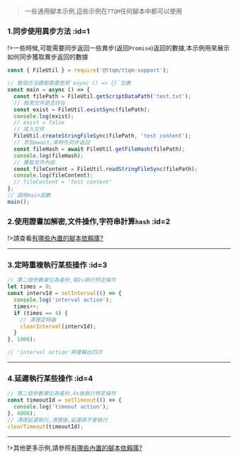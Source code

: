 > 一些通用腳本示例,這些示例在`TTQM`任何腳本中都可以使用

### 1.同步使用異步方法 :id=1

!>一些時候,可能需要同步返回一些異步(返回`Promise`)返回的數據,本示例用來展示如何同步獲取異步返回的數據

```javascript
const { FileUtil } = require('@ttqm/ttqm-support');

// 整個方法體都需要使用`async () => {}`包裹
const main = async () => {
  const filePath = FileUtil.getScriptDataPath('test.txt');
  // 檢測文件是否存在
  const exist = FileUtil.existSync(filePath);
  console.log(exist);
  // exist = false
  // 寫入文件
  FileUtil.createStringFileSync(filePath, 'test content');
  // 添加await,來時先同步返回
  const fileHash = await FileUtil.getFileHash(filePath);
  console.log(fileHash);
  // 獲取文件內容
  const fileContent = FileUtil.readStringFileSync(filePath);
  console.log(fileContent);
  // fileContent = 'test content'
};
// 調用main函數
main();
```

### 2.使用證書加解密,文件操作,字符串計算`hash` :id=2

!>請查看[有哪些內置的腳本依賴庫?](zh-tw/question/built-in-module?id=_6)

---

### 3.定時重複執行某些操作 :id=3

```javascript
// 第二個參數單位為毫秒,每1s執行特定操作
let times = 0;
const intervId = setInterval(() => {
  console.log('interval action');
  times++;
  if (times == 4) {
    // 清理定時器
    clearInterval(intervId);
  }
}, 1000);

// 'interval action'將會輸出四次
```

---

### 4.延遲執行某些操作 :id=4

```javascript
// 第二個參數單位為毫秒,4s後執行特定操作
const timeoutId = setTimeout(() => {
  console.log('timeout action');
}, 4000);
// 清理延遲執行,清理後,延遲將不會執行
clearTimeout(timeoutId);
```

---

!>其他更多示例,請參照[有哪些內置的腳本依賴庫?](zh-tw/question/built-in-module)
